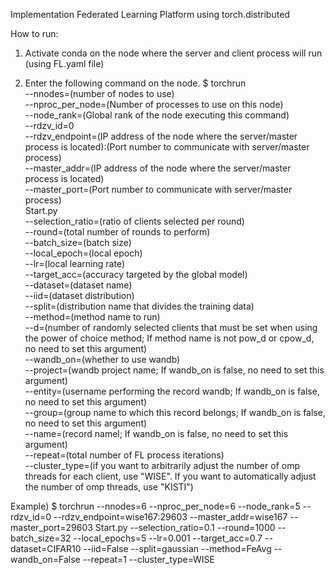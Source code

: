 Implementation Federated Learning Platform using torch.distributed

How to run:

1. Activate conda on the node where the server and client process will run (using FL.yaml file)
   
2. Enter the following command on the node.
$ torchrun \
--nnodes=(number of nodes to use) \
--nproc_per_node=(Number of processes to use on this node) \
--node_rank=(Global rank of the node executing this command) \
--rdzv_id=0 \
--rdzv_endpoint=(IP address of the node where the server/master process is located):(Port number to communicate with server/master process) \
--master_addr=(IP address of the node where the server/master process is located) \
--master_port=(Port number to communicate with server/master process) \
Start.py \
--selection_ratio=(ratio of clients selected per round) \
--round=(total number of rounds to perform) \
--batch_size=(batch size) \
--local_epoch=(local epoch) \
--lr=(local learning rate) \
--target_acc=(accuracy targeted by the global model) \
--dataset=(dataset name) \
--iid=(dataset distribution) \
--split=(distribution name that divides the training data) \
--method=(method name to run) \
--d=(number of randomly selected clients that must be set when using the power of choice method; If method name is not pow_d or cpow_d, no need to set this argument) \
--wandb_on=(whether to use wandb) \
--project=(wandb project name; If wandb_on is false, no need to set this argument) \
--entity=(username performing the record wandb; If wandb_on is false, no need to set this argument) \
--group=(group name to which this record belongs; If wandb_on is false, no need to set this argument) \
--name=(record namel; If wandb_on is false, no need to set this argument) \
--repeat=(total number of FL process iterations) \
--cluster_type=(if you want to arbitrarily adjust the number of omp threads for each client, use "WISE". If you want to automatically adjust the number of omp threads, use "KISTI")

Example) 
$ torchrun --nnodes=6 --nproc_per_node=6 --node_rank=5 --rdzv_id=0 --rdzv_endpoint=wise167:29603 --master_addr=wise167 --master_port=29603 Start.py --selection_ratio=0.1 --round=1000 --batch_size=32 --local_epochs=5 --lr=0.001 --target_acc=0.7 --dataset=CIFAR10 --iid=False --split=gaussian --method=FeAvg --wandb_on=False --repeat=1 --cluster_type=WISE

